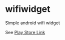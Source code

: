 # wifiwidget
Simple android wifi widget

See [Play Store Link](https://play.google.com/store/apps/details?id=com.alwaystinkering.wifi)
